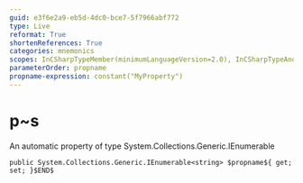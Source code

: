 ```yaml
---
guid: e3f6e2a9-eb5d-4dc0-bce7-5f7966abf772
type: Live
reformat: True
shortenReferences: True
categories: mnemonics
scopes: InCSharpTypeMember(minimumLanguageVersion=2.0), InCSharpTypeAndNamespace(minimumLanguageVersion=2.0)
parameterOrder: propname
propname-expression: constant("MyProperty")
---
```


# p~s

An automatic property of type System.Collections.Generic.IEnumerable<string>

```
public System.Collections.Generic.IEnumerable<string> $propname${ get; set; }$END$
```
